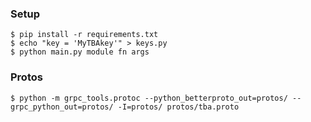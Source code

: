### Setup

```
$ pip install -r requirements.txt
$ echo "key = 'MyTBAkey'" > keys.py
$ python main.py module fn args
```

### Protos

```
$ python -m grpc_tools.protoc --python_betterproto_out=protos/ --grpc_python_out=protos/ -I=protos/ protos/tba.proto 
```
